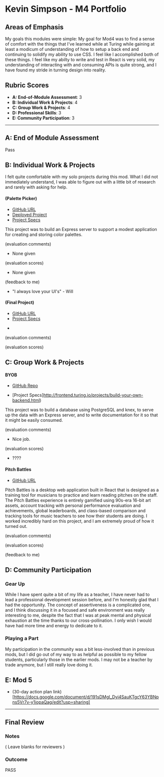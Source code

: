 # Kevin Simpson - M4 Portfolio

## Areas of Emphasis

My goals this modules were simple: My goal for Mod4 was to find a sense of comfort with the things that I've learned while at Turing while gaining at least a modicum of understanding of how to setup a back end and continuing to solidify my ability to use CSS. I feel like I accomplished both of these things. I feel like my abilty to write and test in React is very solid, my understanding of interacting with and consuming APIs is quite strong, and I have found my stride in turning design into reality.

## Rubric Scores

* **A: End-of-Module Assessment**: 3
* **B: Individual Work & Projects**: 4
* **C: Group Work & Projects**: 4
* **D: Professional Skills**: 3
* **E: Community Participation**: 3

-----------------------

## A: End of Module Assessment

Pass

## B: Individual Work & Projects

I felt quite comfortable with my solo projects during this mod. What I did not immediately understand, I was able to figure out with a little bit of research and rarely with asking for help.

#### (Palette Picker)

* [GitHub URL](https://github.com/relasine/pixel-picker)
* [Deployed Project](https://pixel-picker.herokuapp.com)
* [Project Specs](http://frontend.turing.io/projects/palette-picker.html)

This project was to build an Express server to support a modest application for creating and storing color palettes.

(evaluation comments)
* None given

(evaluation scores)
* None given

(feedback to me)
* "I always love your UI's" - Will

#### (Final Project)

* [GitHub URL]()
* [Project Specs]()

-

(evaluation comments)

(evaluation scores)

## C: Group Work & Projects

#### BYOB

* [GitHub Repo](https://github.com/relasine/Formula-1-API)

* [Project Specs]http://frontend.turing.io/projects/build-your-own-backend.html)

This project was to build a database using PostgreSQL and knex, to serve up the data with an Express server, and to write documentation for it so that it might be easily consumed.

(evaluation comments)
* Nice job.

(evaluation scores)
* ????

#### Pitch Battles

* [GitHub URL](https://github.com/relasine/pitch-battles-frontend)

Pitch Battles is a desktop web application built in React that is designed as a training tool for musicians to practice and learn reading pitches on the staff. The Pitch Battles experience is entirely gamified using 90s-era 16-bit art assets, account tracking with personal performance evaluation and achievements, global leaderboards, and class-based comparison and tracking tools for music teachers to see how their students are doing. I worked incredibly hard on this project, and I am extremely proud of how it turned out. 

(evaluation comments)

(evaluation scores)

(feedback to me)


## D: Community Participation

### Gear Up

While I have spent quite a bit of my life as a teacher, I have never had to lead a professional development session before, and I'm honestly glad that I had the opportunity. The concept of assertiveness is a complicated one, and I think discussing it in a focused and safe environment was really interesting to me, despite the fact that I was at peak mental and physical exhaustion at the time thanks to our cross-pollination. I only wish I would have had more time and energy to dedicate to it. 

### Playing a Part

My participation in the community was a bit less-involved than in previous mods, but I did go out of my way to as helpful as possible to my fellow students, particularly those in the earlier mods. I may not be a teacher by trade anymore, but I still really love doing it.

## E: Mod 5

* (30-day action plan link)[https://docs.google.com/document/d/191sDMgI_Dyi4SauKTgcY63YBNpns5Vr7v-y1iopaQag/edit?usp=sharing]

------------------

## Final Review

### Notes

( Leave blanks for reviewers )

### Outcome

PASS
